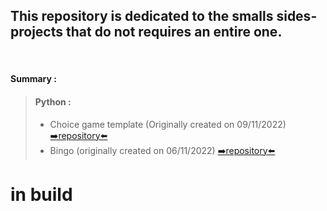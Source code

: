 ## This repository is dedicated to the smalls sides-projects that do not requires an entire one.
‎ 
#### Summary :
> #### Python : 
> [comment]: <> (Date format is dd/mm/yyyy)
>   - Choice game template (Originally created on 09/11/2022) [➡️repository⬅️](https://github.com/EloiD-R/little-sides-projects/tree/main/Python/Choice-game-template/)
>   - Bingo (originally created on 06/11/2022) [➡️repository⬅️](https://github.com/EloiD-R/little-sides-projects/tree/main/Python/bingo-in-python)
 
 # in build
